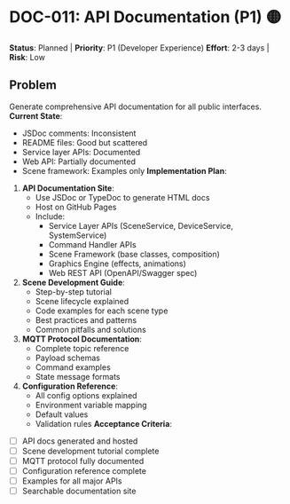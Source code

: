 # DOC-011: API Documentation (P1) 🟡

**Status**: Planned | **Priority**: P1 (Developer Experience)
**Effort**: 2-3 days | **Risk**: Low

## Problem

Generate comprehensive API documentation for all public interfaces.
**Current State**:

- JSDoc comments: Inconsistent
- README files: Good but scattered
- Service layer APIs: Documented
- Web API: Partially documented
- Scene framework: Examples only
  **Implementation Plan**:

1. **API Documentation Site**:
   - Use JSDoc or TypeDoc to generate HTML docs
   - Host on GitHub Pages
   - Include:
     - Service Layer APIs (SceneService, DeviceService, SystemService)
     - Command Handler APIs
     - Scene Framework (base classes, composition)
     - Graphics Engine (effects, animations)
     - Web REST API (OpenAPI/Swagger spec)
2. **Scene Development Guide**:
   - Step-by-step tutorial
   - Scene lifecycle explained
   - Code examples for each scene type
   - Best practices and patterns
   - Common pitfalls and solutions
3. **MQTT Protocol Documentation**:
   - Complete topic reference
   - Payload schemas
   - Command examples
   - State message formats
4. **Configuration Reference**:
   - All config options explained
   - Environment variable mapping
   - Default values
   - Validation rules
     **Acceptance Criteria**:

- [ ] API docs generated and hosted
- [ ] Scene development tutorial complete
- [ ] MQTT protocol fully documented
- [ ] Configuration reference complete
- [ ] Examples for all major APIs
- [ ] Searchable documentation site
